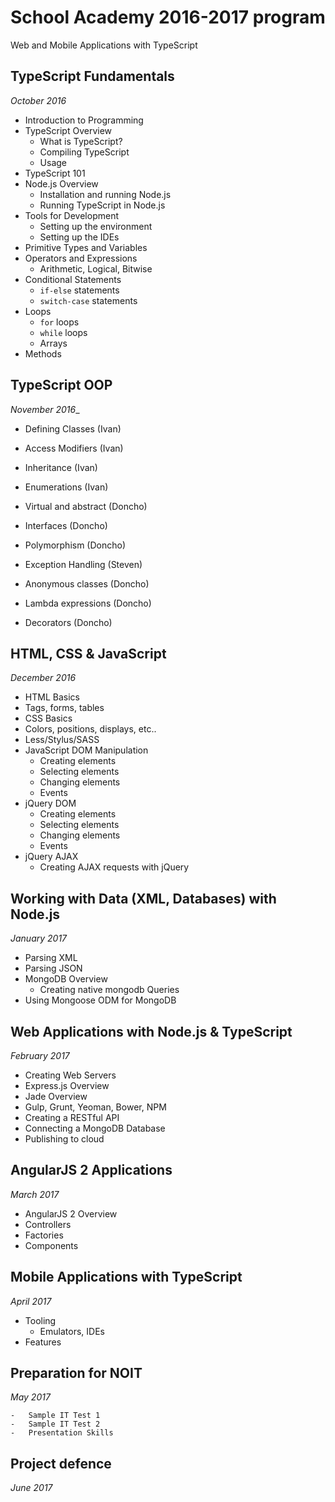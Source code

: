 # School Academy 2016-2017 program
Web and Mobile Applications with TypeScript

## TypeScript Fundamentals
_October 2016_

-   Introduction to Programming
-   TypeScript Overview
    -   What is TypeScript?
    -   Compiling TypeScript
    -   Usage
-   TypeScript 101
-   Node.js Overview
    -   Installation and running Node.js
    -   Running TypeScript in Node.js
-   Tools for Development
    -   Setting up the environment
    -   Setting up the IDEs
-   Primitive Types and Variables
-   Operators and Expressions
    -   Arithmetic, Logical, Bitwise
-   Conditional Statements
    -   `if-else` statements
    -   `switch-case` statements
-   Loops
    -   `for` loops
    -   `while` loops
    -   Arrays
-   Methods

## TypeScript OOP
_November 2016__

-   Defining Classes (Ivan)
-   Access Modifiers (Ivan)
-   Inheritance (Ivan)
-   Enumerations (Ivan)

-   Virtual and abstract (Doncho)
-   Interfaces (Doncho)
-   Polymorphism (Doncho)
-   Exception Handling (Steven)

-   Anonymous classes (Doncho)
-   Lambda expressions (Doncho)
-   Decorators (Doncho)

## HTML, CSS & JavaScript
_December 2016_

-   HTML Basics
-   Tags, forms, tables
-   CSS Basics
-   Colors, positions, displays, etc..
-   Less/Stylus/SASS
-   JavaScript DOM Manipulation
    -   Creating elements
    -   Selecting elements
    -   Changing elements
    -   Events
-   jQuery DOM
    -   Creating elements
    -   Selecting elements
    -   Changing elements
    -   Events
-   jQuery AJAX
    -   Creating AJAX requests with jQuery

## Working with Data (XML, Databases) with Node.js
_January 2017_

-   Parsing XML
-   Parsing JSON
-   MongoDB Overview
    -   Creating native mongodb Queries
-   Using Mongoose ODM for MongoDB 

## Web Applications with Node.js & TypeScript
_February 2017_

-   Creating Web Servers
-   Express.js Overview
-   Jade Overview
-   Gulp, Grunt, Yeoman, Bower, NPM
-   Creating a RESTful API
-   Connecting a MongoDB Database
-   Publishing to cloud   

## AngularJS 2 Applications 
_March 2017_

-   AngularJS 2 Overview
-   Controllers
-   Factories
-   Components

##  Mobile Applications with TypeScript
_April 2017_

-   Tooling
    -   Emulators, IDEs
-   Features    

## Preparation for NOIT
_May 2017_

    -   Sample IT Test 1
    -   Sample IT Test 2
    -   Presentation Skills

## Project defence
_June 2017_
